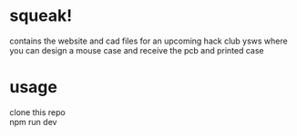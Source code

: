 # squeak!

contains the website and cad files for an upcoming hack club ysws where you can design a mouse case and receive the pcb and printed case

# usage
clone this repo <br>
npm run dev
